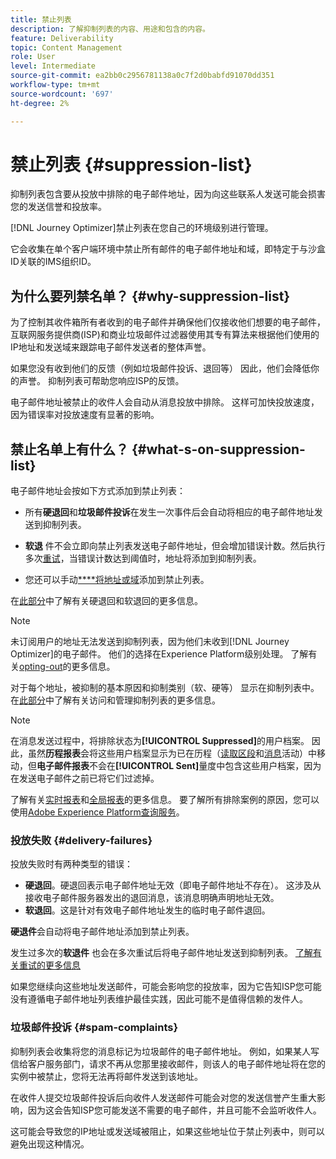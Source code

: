 ```yaml
---
title: 禁止列表
description: 了解抑制列表的内容、用途和包含的内容。
feature: Deliverability
topic: Content Management
role: User
level: Intermediate
source-git-commit: ea2bb0c2956781138a0c7f2d0babfd91070dd351
workflow-type: tm+mt
source-wordcount: '697'
ht-degree: 2%

---
```


# 禁止列表 {#suppression-list}

抑制列表包含要从投放中排除的电子邮件地址，因为向这些联系人发送可能会损害您的发送信誉和投放率。

[!DNL Journey Optimizer]禁止列表在您自己的环境级别进行管理。

它会收集在单个客户端环境中禁止所有邮件的电子邮件地址和域，即特定于与沙盒ID关联的IMS组织ID。

<!--It gathers spam complaints, hard bounces, and soft bounces that occur consistently.-->

## 为什么要列禁名单？ {#why-suppression-list}

为了控制其收件箱所有者收到的电子邮件并确保他们仅接收他们想要的电子邮件，互联网服务提供商(ISP)和商业垃圾邮件过滤器使用其专有算法来根据他们使用的IP地址和发送域来跟踪电子邮件发送者的整体声誉。

如果您没有收到他们的反馈（例如垃圾邮件投诉、退回等） 因此，他们会降低你的声誉。 抑制列表可帮助您响应ISP的反馈。

电子邮件地址被禁止的收件人会自动从消息投放中排除。 这样可加快投放速度，因为错误率对投放速度有显著的影响。

## 禁止名单上有什么？ {#what-s-on-suppression-list}

电子邮件地址会按如下方式添加到禁止列表：

* 所有&#x200B;**硬退回**&#x200B;和&#x200B;**垃圾邮件投诉**&#x200B;在发生一次事件后会自动将相应的电子邮件地址发送到抑制列表。

* **软退** <!--and temporary **ignored** errors--> 件不会立即向禁止列表发送电子邮件地址，但会增加错误计数。然后执行多次[重试](configuration/retries.md)，当错误计数达到阈值时，地址将添加到抑制列表。

* 您还可以手动&#x200B;[****&#x200B;将地址或域](configuration/manage-suppression-list.md#add-addresses-and-domains)添加到禁止列表。

在[此部分](#delivery-failures)中了解有关硬退回和软退回的更多信息。

>[!NOTE]
>
>未订阅用户的地址无法发送到抑制列表，因为他们未收到[!DNL Journey Optimizer]的电子邮件。 他们的选择在Experience Platform级别处理。 了解有关[opting-out](../using/consent.md)的更多信息。
<!--Email addresses of recipients who **unsubscribe** from your sendings are NOT sent to the suppression list. Confirmed by eng.: "Subscribe and Unsubscribe are handled by the Consent/Subscription service. A user that opts out will not make it to the suppression list – we won’t send them emails."-->

对于每个地址，被抑制的基本原因和抑制类别（软、硬等） 显示在抑制列表中。 在[此部分](configuration/manage-suppression-list.md)中了解有关访问和管理抑制列表的更多信息。

<!--Once a message is sent, the message logs allow you to view the delivery status for each recipient and the associated failure type and reason. [Learn more about monitoring message execution](monitoring.md). NO ACCESS TO LOGS YET-->

>[!NOTE]
>
>在消息发送过程中，将排除状态为&#x200B;**[!UICONTROL Suppressed]**&#x200B;的用户档案。 因此，虽然&#x200B;**历程报表**&#x200B;会将这些用户档案显示为已在历程（[读取区段](building-journeys/read-segment.md)和[消息](building-journeys/journeys-message.md)活动）中移动，但&#x200B;**电子邮件报表**&#x200B;不会在&#x200B;**[!UICONTROL Sent]**&#x200B;量度中包含这些用户档案，因为在发送电子邮件之前已将它们过滤掉。
>
>了解有关[实时报表](reports/live-report.md)和[全局报表](reports/global-report.md)的更多信息。 要了解所有排除案例的原因，您可以使用[Adobe Experience Platform查询服务](https://experienceleague.adobe.com/docs/experience-platform/query/api/getting-started.html)。

### 投放失败 {#delivery-failures}

投放失败时有两种类型的错误：

* **硬退回**。硬退回表示电子邮件地址无效（即电子邮件地址不存在）。 这涉及从接收电子邮件服务器发出的退回消息，该消息明确声明地址无效。
* **软退回**。这是针对有效电子邮件地址发生的临时电子邮件退回。
<!--* **Ignored**. This is an email bounce that occurred for a valid email address but is known to be temporary, such as a failed connection attempt, a temporary Spam-related issue (email reputation), or a temporary technical issue.-->

**硬退件**&#x200B;会自动将电子邮件地址添加到禁止列表。

发生过多次的&#x200B;**软退件** <!--or an **ignored** error-->也会在多次重试后将电子邮件地址发送到抑制列表。 [了解有关重试的更多信息](configuration/retries.md)

如果您继续向这些地址发送邮件，可能会影响您的投放率，因为它告知ISP您可能没有遵循电子邮件地址列表维护最佳实践，因此可能不是值得信赖的发件人。

### 垃圾邮件投诉 {#spam-complaints}

抑制列表会收集将您的消息标记为垃圾邮件的电子邮件地址。 例如，如果某人写信给客户服务部门，请求不再从您那里接收邮件，则该人的电子邮件地址将在您的实例中被禁止，您将无法再将邮件发送到该地址。

在收件人提交垃圾邮件投诉后向收件人发送邮件可能会对您的发送信誉产生重大影响，因为这会告知ISP您可能发送不需要的电子邮件，并且可能不会监听收件人。

这可能会导致您的IP地址或发送域被阻止，如果这些地址位于禁止列表中，则可以避免出现这种情况。

<!--### Unsubscriptions {#unsubscriptions}

Every email sent to recipients must include an unsubscribe link. Upon clicking this link, if a recipient confirms [opting out](consent.md), the corresponding email address is immediately sent to the suppression list. This user must not receive communication from your brand until subscribed again.
NOT TRUE > "Subscribe and Unsubscribe are handled by the Consent/Subscription service. A user that opts out will not make it to the suppression list – we won’t send them emails."-->

<!--MOVED to Configuration/Retries section

The threshold is set at three errors:
* For the same delivery, at the third attempt, the address is suppressed.
* If there are different deliveries and two errors occur at least 24 hours apart, the error counter is incremented upon each error and the address is also suppressed at the third attempt.
When a delivery is successful after a retry, the error counter of the address is reinitialized.

### Retries {#retries}

If a message fails due to a temporary bounce of the **Ignored** type, retries will be performed for **3.5 days** from the time the message was added to the email queue.

The minimum delay between retries and the maximum number of retries to be performed are ///managed by the Enhanced MTA/// based on how well an IP is performing, both historically and currently at a given domain.

After 3.5 days, any message in the retry queue will be removed from the queue and sent back as a bounce.-->
